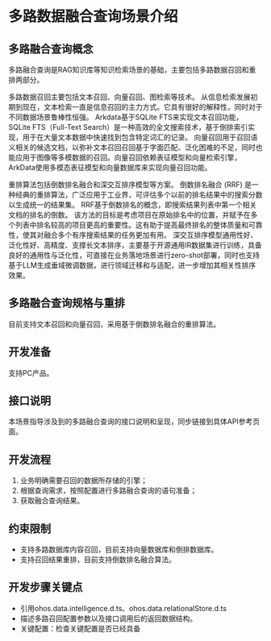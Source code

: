 # 多路数据融合查询场景介绍

## 多路融合查询概念
多路融合查询是RAG知识库等知识检索场景的基础，主要包括多路数据召回和重排两部分。

多路数据召回主要包括文本召回、向量召回、图检索等技术。
从信息检索发展初期到现在，文本检索一直是信息召回的主力方式。它具有很好的解释性，同时对于不同数据场景鲁棒性恒强。
Arkdata基于SQLite FTS来实现文本召回功能，SQLite FTS（Full-Text Search）是一种高效的全文搜索技术，基于倒排索引实现，用于在大量文本数据中快速找到包含特定词汇的记录。
向量召回用于召回语义相关的候选文档，以弥补文本召回召回基于字面匹配、泛化困难的不足，同时也能应用于图像等多模数据的召回。向量召回依赖表征模型和向量检索引擎，ArkData使用多模态表征模型和向量数据库来实现向量召回功能。

重排算法包括倒数排名融合和深交互排序模型等方案。
倒数排名融合 (RRF) 是一种经典的重排算法，广泛应用于工业界，可评估多个以前的排名结果中的搜索分数以生成统一的结果集。
RRF基于倒数排名的概念，即搜索结果列表中第一个相关文档的排名的倒数。
该方法的目标是考虑项目在原始排名中的位置，并赋予在多个列表中排名较高的项目更高的重要性。这有助于提高最终排名的整体质量和可靠性，使其对融合多个有序搜索结果的任务更加有用。
深交互排序模型通用性好、泛化性好、高精度、支撑长文本排序，主要基于开源通用IR数据集进行训练，具备良好的通用性与泛化性，可直接在业务落地场景进行zero-shot部署，同时也支持基于LLM生成垂域微调数据，进行领域迁移和与适配，进一步增加其相关性排序效果。

## 多路融合查询规格与重排
目前支持文本召回和向量召回，采用基于倒数排名融合的重排算法。

## 开发准备
支持PC产品。

## 接口说明
本场景指导涉及到的多路融合查询的接口说明和呈现，同步链接到具体API参考页面。

## 开发流程
1. 业务明确需要召回的数据所存储的引擎；
2. 根据查询需求，按照配置进行多路融合查询的语句准备；
3. 获取融合查询结果。

## 约束限制
- 支持多路数据库内容召回，目前支持向量数据库和倒排数据库。
- 支持召回结果重排，目前支持倒数排名融合算法。

## 开发步骤关键点
- 引用ohos.data.intelligence.d.ts、ohos.data.relationalStore.d.ts
- 描述多路召回配置参数以及接口调用后的返回数据结构。
- 关键配置：检查关键配置是否已经具备
